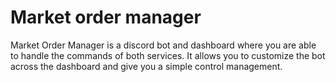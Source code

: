 # Market order manager
Market Order Manager is a discord bot and dashboard where you are able to handle the commands of both services. It allows you to customize the bot across the dashboard and give you a simple control management.